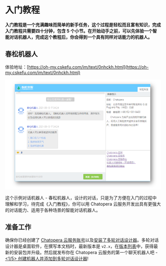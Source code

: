 # 入门教程

**入门教程是一个充满趣味而简单的新手任务，这个过程是轻松而且富有知识，完成入门教程共需要四十分钟，包含 5 个小节。在开始动手之前，可以先体验一个智能对话机器人，完成这个教程后，你会得到一个具有同样对话能力的机器人。**

## 春松机器人

体验地址：[https://oh-my.cskefu.com/im/text/0nhckh.html](https://oh-my.cskefu.com/im/text/0nhckh.html)

<img width="800" src="../../../images/products/platform/screenshot-20210913-173454.png"/>

这个示例对话机器人 - 春松机器人，设计的对话，只是为了方便在入门的过程中理解和学习，待完成《入门教程》，你可以用 Chatopera 云服务开发出具有更强大的对话能力、适用于各种场景的智能对话机器人。

## 准备工作

确保你已经创建了 [Chatopera 云服务账号](/products/chatbot-platform/howto-guides/account-mgr.html)以及[安装了多轮对话设计器](/products/chatbot-platform/howto-guides/cde-install.html)。多轮对话设计器是桌面软件，在撰写本文档时，最新版本是 `v2.x`，在[版本列表](/products/chatbot-platform/howto-guides/cde-install.html#安装)中，获得最新的安装包并升级。然后就发布你在 Chatopera 云服务的第一个聊天机器人吧 - [<1/5> 创建机器人并添加到多轮对话设计器](1-create-bot.md)!
